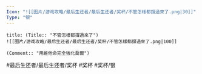```yaml
---
Icon: "![[图片/游戏攻略/最后生还者/最后生还者/奖杯/不管怎樣都撐過來了.png|30]]"
Type: "银"
---
```

```ad-common-silver-trophy
title: (Title:: "不管怎樣都撐過來了")
![[图片/游戏攻略/最后生还者/最后生还者/奖杯/不管怎樣都撐過來了.png|100]]

(Comment:: "用維他命完全強化喬爾")
```

#最后生还者/最后生还者/奖杯 #奖杯 #奖杯/银
